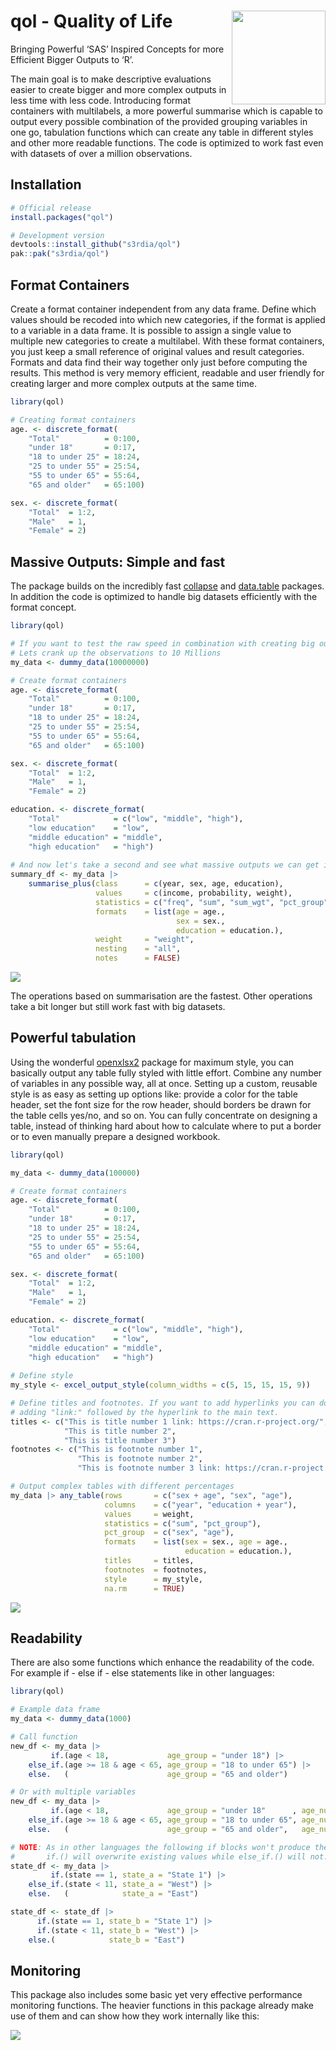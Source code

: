 
<!-- README.md is generated from README.Rmd. Please edit that file -->

# qol - Quality of Life <img src='man/figures/logo.png' width="150px" align="right"/>

<!-- badges: start -->

<!-- badges: end -->

Bringing Powerful ‘SAS’ Inspired Concepts for more Efficient Bigger
Outputs to ‘R’.

The main goal is to make descriptive evaluations easier to create bigger
and more complex outputs in less time with less code. Introducing format
containers with multilabels, a more powerful summarise which is capable
to output every possible combination of the provided grouping variables
in one go, tabulation functions which can create any table in different
styles and other more readable functions. The code is optimized to work
fast even with datasets of over a million observations.

## Installation

``` r
# Official release
install.packages("qol")

# Development version
devtools::install_github("s3rdia/qol")
pak::pak("s3rdia/qol")
```

## Format Containers

Create a format container independent from any data frame. Define which
values should be recoded into which new categories, if the format is
applied to a variable in a data frame. It is possible to assign a single
value to multiple new categories to create a multilabel. With these
format containers, you just keep a small reference of original values
and result categories. Formats and data find their way together only
just before computing the results. This method is very memory efficient,
readable and user friendly for creating larger and more complex outputs
at the same time.

``` r
library(qol)

# Creating format containers
age. <- discrete_format(
    "Total"          = 0:100,
    "under 18"       = 0:17,
    "18 to under 25" = 18:24,
    "25 to under 55" = 25:54,
    "55 to under 65" = 55:64,
    "65 and older"   = 65:100)

sex. <- discrete_format(
    "Total"  = 1:2,
    "Male"   = 1,
    "Female" = 2)
```

## Massive Outputs: Simple and fast

The package builds on the incredibly fast
[collapse](https://github.com/SebKrantz/collapse) and
[data.table](https://github.com/Rdatatable/data.table) packages. In
addition the code is optimized to handle big datasets efficiently with
the format concept.

``` r
library(qol)

# If you want to test the raw speed in combination with creating big outputs try this:
# Lets crank up the observations to 10 Millions
my_data <- dummy_data(10000000)

# Create format containers
age. <- discrete_format(
    "Total"          = 0:100,
    "under 18"       = 0:17,
    "18 to under 25" = 18:24,
    "25 to under 55" = 25:54,
    "55 to under 65" = 55:64,
    "65 and older"   = 65:100)

sex. <- discrete_format(
    "Total"  = 1:2,
    "Male"   = 1,
    "Female" = 2)

education. <- discrete_format(
    "Total"            = c("low", "middle", "high"),
    "low education"    = "low",
    "middle education" = "middle",
    "high education"   = "high")
    
# And now let's take a second and see what massive outputs we can get in no time
summary_df <- my_data |>
    summarise_plus(class      = c(year, sex, age, education),
                   values     = c(income, probability, weight),
                   statistics = c("freq", "sum", "sum_wgt", "pct_group", "pct_total", "missing"),
                   formats    = list(age = age.,
                                     sex = sex.,
                                     education = education.),
                   weight     = "weight",
                   nesting    = "all",
                   notes      = FALSE)
```

<img src='man/figures/output.png'/>

The operations based on summarisation are the fastest. Other operations
take a bit longer but still work fast with big datasets.

## Powerful tabulation

Using the wonderful [openxlsx2](https://github.com/JanMarvin/openxlsx2)
package for maximum style, you can basically output any table fully
styled with little effort. Combine any number of variables in any
possible way, all at once. Setting up a custom, reusable style is as
easy as setting up options like: provide a color for the table header,
set the font size for the row header, should borders be drawn for the
table cells yes/no, and so on. You can fully concentrate on designing a
table, instead of thinking hard about how to calculate where to put a
border or to even manually prepare a designed workbook.

``` r
library(qol)

my_data <- dummy_data(100000)

# Create format containers
age. <- discrete_format(
    "Total"          = 0:100,
    "under 18"       = 0:17,
    "18 to under 25" = 18:24,
    "25 to under 55" = 25:54,
    "55 to under 65" = 55:64,
    "65 and older"   = 65:100)

sex. <- discrete_format(
    "Total"  = 1:2,
    "Male"   = 1,
    "Female" = 2)

education. <- discrete_format(
    "Total"            = c("low", "middle", "high"),
    "low education"    = "low",
    "middle education" = "middle",
    "high education"   = "high")
    
# Define style
my_style <- excel_output_style(column_widths = c(5, 15, 15, 15, 9))

# Define titles and footnotes. If you want to add hyperlinks you can do so by
# adding "link:" followed by the hyperlink to the main text.
titles <- c("This is title number 1 link: https://cran.r-project.org/",
            "This is title number 2",
            "This is title number 3")
footnotes <- c("This is footnote number 1",
               "This is footnote number 2",
               "This is footnote number 3 link: https://cran.r-project.org/")

# Output complex tables with different percentages
my_data |> any_table(rows       = c("sex + age", "sex", "age"),
                     columns    = c("year", "education + year"),
                     values     = weight,
                     statistics = c("sum", "pct_group"),
                     pct_group  = c("sex", "age"),
                     formats    = list(sex = sex., age = age.,
                                       education = education.),
                     titles     = titles,
                     footnotes  = footnotes,
                     style      = my_style,
                     na.rm      = TRUE)
```

<img src='man/figures/tabulation.PNG'/>

## Readability

There are also some functions which enhance the readability of the code.
For example if - else if - else statements like in other languages:

``` r
library(qol)

# Example data frame
my_data <- dummy_data(1000)

# Call function
new_df <- my_data |>
         if.(age < 18,             age_group = "under 18") |>
    else_if.(age >= 18 & age < 65, age_group = "18 to under 65") |>
    else.   (                      age_group = "65 and older")

# Or with multiple variables
new_df <- my_data |>
         if.(age < 18,             age_group = "under 18"      , age_num = 1L) |>
    else_if.(age >= 18 & age < 65, age_group = "18 to under 65", age_num = 2L) |>
    else.   (                      age_group = "65 and older",   age_num = 3L)

# NOTE: As in other languages the following if blocks won't produce the same result.
#       if.() will overwrite existing values while else_if.() will not.
state_df <- my_data |>
         if.(state == 1, state_a = "State 1") |>
    else_if.(state < 11, state_a = "West") |>
    else.   (            state_a = "East")

state_df <- state_df |>
      if.(state == 1, state_b = "State 1") |>
      if.(state < 11, state_b = "West") |>
    else.(            state_b = "East")
```

## Monitoring

This package also includes some basic yet very effective performance
monitoring functions. The heavier functions in this package already make
use of them and can show how they work internally like this:

<img src='man/figures/monitor.png'/>
